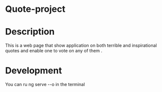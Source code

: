 # Quote-project

# Description
This is a web page that show application on both terrible and inspirational quotes and enable one to vote on any of them .
# Development
You can ru ng serve --o in the terminal
